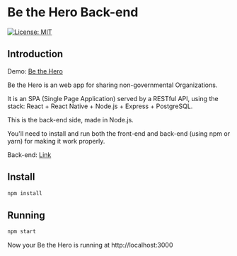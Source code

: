 # Be the Hero Back-end

[![License: MIT](https://img.shields.io/badge/License-MIT-yellow.svg)](https://opensource.org/licenses/MIT)

## Introduction

Demo: [Be the Hero](https://seu-cantinho.web.app/)

Be the Hero is an web app for sharing non-governmental Organizations.

It is an SPA (Single Page Application) served by a RESTful API, using the stack: React + React Native + Node.js + Express + PostgreSQL.

This is the back-end side, made in Node.js.

You'll need to install and run both the front-end and back-end (using npm or yarn) for making it work properly.

Back-end: [Link](https://github.com/pedrorfigueiredo/be-the-hero-back-end)

## Install

```sh
npm install
```

## Running

```sh
npm start
```

Now your Be the Hero is running at http://localhost:3000
